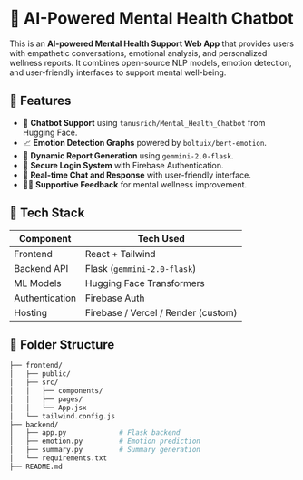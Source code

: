 # 🧠 AI-Powered Mental Health Chatbot

This is an **AI-powered Mental Health Support Web App** that provides users with empathetic conversations, emotional analysis, and personalized wellness reports. It combines open-source NLP models, emotion detection, and user-friendly interfaces to support mental well-being.

## 🌟 Features

- 💬 **Chatbot Support** using `tanusrich/Mental_Health_Chatbot` from Hugging Face.
- 📈 **Emotion Detection Graphs** powered by `boltuix/bert-emotion`.
- 📄 **Dynamic Report Generation** using `gemmini-2.0-flask`.
- 🔐 **Secure Login System** with Firebase Authentication.
- 🔁 **Real-time Chat and Response** with user-friendly interface.
- 🧘‍♀️ **Supportive Feedback** for mental wellness improvement.

## 🧠 Tech Stack

| Component        | Tech Used                            |
|------------------|--------------------------------------|
| Frontend         | React + Tailwind                     |
| Backend API      | Flask (`gemmini-2.0-flask`)          |
| ML Models        | Hugging Face Transformers            |
| Authentication   | Firebase Auth                        |
| Hosting          | Firebase / Vercel / Render (custom)  |

## 📁 Folder Structure

```bash
├── frontend/
│   ├── public/
│   ├── src/
│   │   ├── components/
│   │   ├── pages/
│   │   └── App.jsx
│   └── tailwind.config.js
├── backend/
│   ├── app.py             # Flask backend
│   ├── emotion.py         # Emotion prediction
│   ├── summary.py         # Summary generation
│   └── requirements.txt
├── README.md
